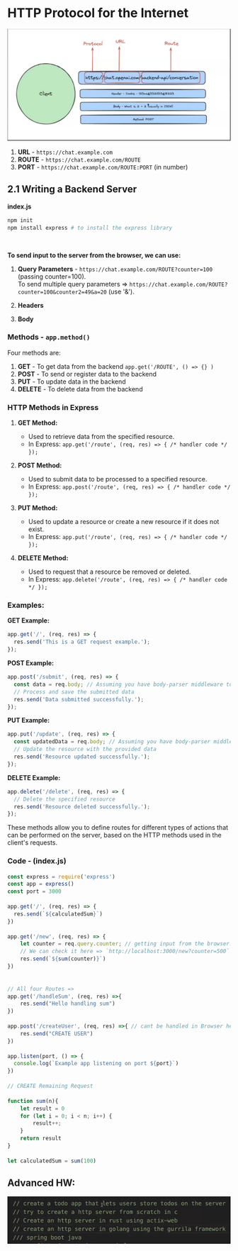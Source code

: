 # HTTP Protocol for the Internet
![](./img.png)

1. **URL** - `https://chat.example.com`
2. **ROUTE** - `https://chat.example.com/ROUTE`
3. **PORT** - `https://chat.example.com/ROUTE:PORT` (in number)

## 2.1 Writing a Backend Server

**index.js**

```bash
npm init
npm install express # to install the express library

```
<br>

**To send input to the server from the browser, we can use:**
1. **Query Parameters** - `https://chat.example.com/ROUTE?counter=100` (passing counter=100).<br>
   To send multiple query parameters =>   `https://chat.example.com/ROUTE?counter=100&counter2=49&a=20` (use '&').
   
2. **Headers**
3. **Body**

### Methods - `app.method()`

Four methods are:

1. **GET** - To get data from the backend `app.get('/ROUTE', () => {} )`
2. **POST** - To send or register data to the backend
3. **PUT** - To update data in the backend
4. **DELETE** - To delete data from the backend

### HTTP Methods in Express

1. **GET Method:**
   - Used to retrieve data from the specified resource.
   - In Express: `app.get('/route', (req, res) => { /* handler code */ });`

2. **POST Method:**
   - Used to submit data to be processed to a specified resource.
   - In Express: `app.post('/route', (req, res) => { /* handler code */ });`

3. **PUT Method:**
   - Used to update a resource or create a new resource if it does not exist.
   - In Express: `app.put('/route', (req, res) => { /* handler code */ });`

4. **DELETE Method:**
   - Used to request that a resource be removed or deleted.
   - In Express: `app.delete('/route', (req, res) => { /* handler code */ });`

### Examples:

**GET Example:**
```javascript
app.get('/', (req, res) => {
  res.send('This is a GET request example.');
});
```

**POST Example:**
```javascript
app.post('/submit', (req, res) => {
  const data = req.body; // Assuming you have body-parser middleware to parse the request body.
  // Process and save the submitted data
  res.send('Data submitted successfully.');
});
```

**PUT Example:**
```javascript
app.put('/update', (req, res) => {
  const updatedData = req.body; // Assuming you have body-parser middleware.
  // Update the resource with the provided data
  res.send('Resource updated successfully.');
});
```

**DELETE Example:**
```javascript
app.delete('/delete', (req, res) => {
  // Delete the specified resource
  res.send('Resource deleted successfully.');
});
```

These methods allow you to define routes for different types of actions that can be performed on the server, based on the HTTP methods used in the client's requests.

### Code - (index.js)

```javascript
const express = require('express')
const app = express()
const port = 3000

app.get('/', (req, res) => {
  res.send(`${calculatedSum}`)
})

app.get('/new', (req, res) => {
    let counter = req.query.counter; // getting input from the browser.
    // We can check it here => `http://localhost:3000/new?counter=500`
    res.send(`${sum(counter)}`)
})


// All four Routes =>
app.get('/handleSum', (req, res) =>{
    res.send("Hello handling sum")
})

app.post('/createUser', (req, res) =>{ // cant be handled in Browser hence we use postman
    res.send("CREATE USER")
})

app.listen(port, () => {
  console.log(`Example app listening on port ${port}`)
})

// CREATE Remaining Request

function sum(n){
    let result = 0
    for (let i = 0; i < n; i++) {
        result++;
    }
    return result
}

let calculatedSum = sum(100)


```

## Advanced HW:
![](./adv_hw.png)